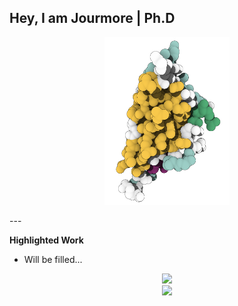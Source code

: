 ## Hey, I am Jourmore | Ph.D
<p align="center">
<img src="https://github.com/jourmore/jourmore/blob/main/Nano.png" width="200" class="center" alt="logo"/>
    <br/>
</p>
---

**Highlighted Work**
* Will be filled...

<!-- * [DIG: A Turnkey Library for Diving into Graph Deep Learning Research](https://github.com/divelab/DIG)
* [MoleculeX: Advanced Graph and Sequence Neural Networks for Molecular Property Prediction and Drug Discovery](https://github.com/divelab/MoleculeX)
* [GOOD: A graph out-of-distribution benchmark](https://github.com/divelab/GOOD) -->

<div align="center"> <img height="137px" src="https://github-readme-stats.vercel.app/api?username=jourmore&hide_title=true&hide_border=true&show_icons=trueline_height=21&text_color=000&icon_color=000&bg_color=0,ea6161,ffc64d,fffc4d,52fa5a&theme=graywhite" /> </div>
<div align="center"> <img src="https://github-readme-streak-stats.herokuapp.com/?user=jourmore" /> </div>
<!-- <div align="center"> <img src="https://stats.justsong.cn/api/csdn?id=qq_39607403"> </div> -->

<!-- ## Experience
- 2022.9-Now-2026.6 : Sichuan University /  PHD / Chengdu, China -->

<!-- ## Contact
-  Email : maojun@stu.scu.edu.cn -->
<!-- <div align="center"> <img src="https://github-profile-trophy.vercel.app/?username=jourmore" /> </div> -->

